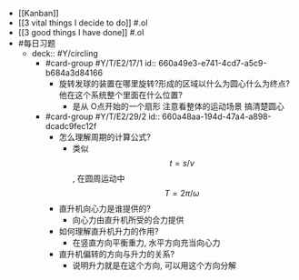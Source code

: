 - [[Kanban]]
- [[3 vital things I decide to do]] #.ol
- [[3 good things I have done]] #.ol
- #每日习题
	- deck:: #Y/circling
		- #card-group #Y/T/E2/17/1 
		  id:: 660a49e3-e741-4cd7-a5c9-b684a3d84166
			- 旋转发球的装置在哪里旋转?形成的区域以什么为圆心什么为终点?他在这个系统整个里面在什么位置?
				- 是从 O点开始的一个扇形 注意看整体的运动场景 搞清楚圆心
		- #card-group #Y/T/E2/29/2
		  id:: 660a48aa-194d-47a4-a898-dcadc9fec12f
			- 怎么理解周期的计算公式?
				- 类似 $$t=s/v$$,  在圆周运动中 $$T = 2\pi/\omega$$
			- 直升机向心力是谁提供的?
				- 向心力由直升机所受的合力提供
			- 如何理解直升机升力的作用?
				- 在竖直方向平衡重力, 水平方向充当向心力
			- 直升机偏转的方向与升力的关系?
				- 说明升力就是在这个方向, 可以用这个方向分解